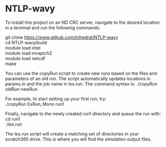 # NTLP-wavy

To install this project on an ND CRC server, navigate to the desired location
in a terminal and run the following commands:
  
git clone https://www.github.com/trihedral/NTLP-wavy  
cd NTLP-wavy/build  
module load intel  
module load mvapich2  
module load netcdf  
make  
  
You can use the copyRun script to create new runs based on the files and
parameters of an old run.  The script automatically updates locations in
params.in and the job name in les.run.  The command syntax is: ./copyRun
oldRun newRun 

For example, to start setting up your first run, try:  
./copyRun ExRun_Mono run1  
  
Finally, navigate to the newly created run1 directory and queue the run with:  
cd run1  
./les.run  
  
The les.run script will create a matching set of directories in your scratch365
drive.  This is where you will find the simulation output files.  

